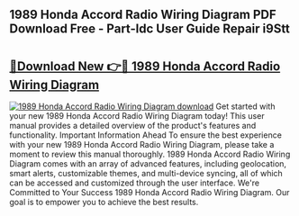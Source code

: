 ## 1989 Honda Accord Radio Wiring Diagram PDF Download Free - Part-ldc User Guide Repair i9Stt

# <h2><a href="http://dfoju2.blite.top/?on=1989+Honda+Accord+Radio+Wiring+Diagram">🔗Download New 👉🔴 1989 Honda Accord Radio Wiring Diagram</a></h2>

[![1989 Honda Accord Radio Wiring Diagram download](https://i.imgur.com/lujVjoI.png)](http://dfoju2.blite.top/?on=1989+Honda+Accord+Radio+Wiring+Diagram)
Get started with your new 1989 Honda Accord Radio Wiring Diagram today! This user manual provides a detailed overview of the product's features and functionality. Important Information Ahead To ensure the best experience with your new 1989 Honda Accord Radio Wiring Diagram, please take a moment to review this manual thoroughly. 1989 Honda Accord Radio Wiring Diagram comes with an array of advanced features, including geolocation, smart alerts, customizable themes, and multi-device syncing, all of which can be accessed and customized through the user interface. We're Committed to Your Success 1989 Honda Accord Radio Wiring Diagram. Our goal is to empower you to achieve the best results.
